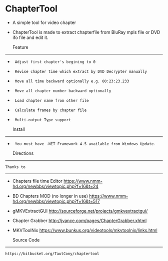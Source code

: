 # ChapterTool #

- A simple tool for video chapter
- ChapterTool is made to extract chapterfile from BluRay mpls file or DVD ifo file and edit it.

    Feature
--------------------
-      Adjust first chapter's begining to 0
-      Revise chapter time which extract by DVD Decrypter manually
-      Move all time backward optionally e.g. 00:23:23.233
-      Move all chapter number backward optionally
-      Load chapter name from other file
-      Calculate frames by chapter file
-      Multi-output Type support

    Install
--------------------
-      You must have .NET Framework 4.5 available from Windows Update.

    Directions
--------------------

    Thanks to
--------------------
 - Chapters file time Editor
    https://www.nmm-hd.org/newbbs/viewtopic.php?f=16&t=24
 - BD Chapters MOD (no longer in use)
    https://www.nmm-hd.org/newbbs/viewtopic.php?f=16&t=517
 - gMKVExtractGUI
    http://sourceforge.net/projects/gmkvextractgui/
 - Chapter Grabber
    http://jvance.com/pages/ChapterGrabber.xhtml
 - MKVToolNix
    https://www.bunkus.org/videotools/mkvtoolnix/links.html

    Source Code
--------------------
    https://bitbucket.org/TautCony/chaptertool